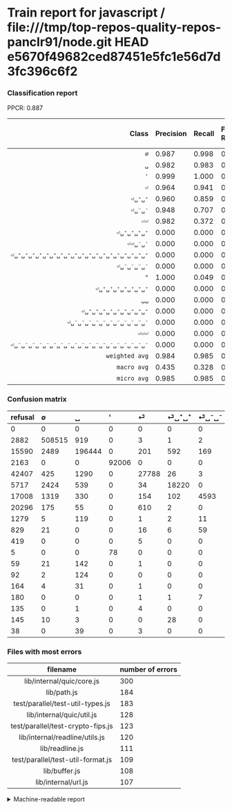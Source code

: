 # Train report for javascript / file:///tmp/top-repos-quality-repos-panclr91/node.git HEAD e5670f49682ced87451e5fc1e56d7d3fc396c6f2

### Classification report

PPCR: 0.887

| Class | Precision | Recall | Full Recall | F1-score | Full F1-score | Support | Full Support | PPCR |
|------:|:----------|:-------|:------------|:---------|:---------|:--------|:-------------|:-----|
| `∅` | 0.987| 0.998| 0.993| 0.992| 0.990| 509440| 512322| 0.994 |
| `␣` | 0.982| 0.983| 0.912| 0.982| 0.946| 199895| 215485| 0.928 |
| `'` | 0.999| 1.000| 0.977| 1.000| 0.988| 92006| 94169| 0.977 |
| `⏎` | 0.964| 0.941| 0.386| 0.952| 0.552| 29541| 71948| 0.411 |
| `⏎␣⁺␣⁺` | 0.960| 0.859| 0.676| 0.907| 0.794| 21217| 26934| 0.788 |
| `⏎␣⁻␣⁻` | 0.948| 0.707| 0.195| 0.810| 0.324| 6498| 23506| 0.276 |
| `⏎⏎` | 0.982| 0.372| 0.023| 0.540| 0.045| 1341| 21637| 0.062 |
| `⏎␣⁺␣⁺␣⁺␣⁺` | 0.000| 0.000| 0.000| 0.000| 0.000| 164| 223| 0.735 |
| `⏎⏎␣⁻␣⁻` | 0.000| 0.000| 0.000| 0.000| 0.000| 138| 1417| 0.097 |
| `⏎␣⁺␣⁺␣⁺␣⁺␣⁺␣⁺␣⁺␣⁺␣⁺␣⁺␣⁺␣⁺␣⁺␣⁺␣⁺␣⁺␣⁺␣⁺␣⁺` | 0.000| 0.000| 0.000| 0.000| 0.000| 126| 218| 0.578 |
| `⏎␣⁻␣⁻␣⁻␣⁻` | 0.000| 0.000| 0.000| 0.000| 0.000| 102| 931| 0.110 |
| `"` | 1.000| 0.049| 0.046| 0.093| 0.088| 82| 87| 0.943 |
| `⏎␣⁺␣⁺␣⁺␣⁺␣⁺␣⁺␣⁺` | 0.000| 0.000| 0.000| 0.000| 0.000| 42| 80| 0.525 |
| `␣␣` | 0.000| 0.000| 0.000| 0.000| 0.000| 41| 186| 0.220 |
| `⏎␣⁺␣⁺␣⁺␣⁺␣⁺␣⁺␣⁺␣⁺␣⁺` | 0.000| 0.000| 0.000| 0.000| 0.000| 36| 200| 0.180 |
| `⏎␣⁻␣⁻␣⁻␣⁻␣⁻␣⁻␣⁻␣⁻␣⁻␣⁻␣⁻` | 0.000| 0.000| 0.000| 0.000| 0.000| 9| 189| 0.048 |
| `⏎⏎⏎` | 0.000| 0.000| 0.000| 0.000| 0.000| 5| 424| 0.012 |
| `⏎␣⁻␣⁻␣⁻␣⁻␣⁻␣⁻␣⁻␣⁻␣⁻␣⁻␣⁻␣⁻␣⁻␣⁻␣⁻␣⁻␣⁻␣⁻␣⁻` | 0.000| 0.000| 0.000| 0.000| 0.000| 5| 140| 0.036 |
| `weighted avg` | 0.984| 0.985| 0.874| 0.984| 0.900| 860688| 970096| 0.887 |
| `macro avg` | 0.435| 0.328| 0.234| 0.349| 0.263| 860688| 970096| 0.887 |
| `micro avg` | 0.985| 0.985| 0.874| 0.985| 0.926| 860688| 970096| 0.887 |

### Confusion matrix

|refusal|  ∅| ␣| '| ⏎| ⏎␣⁺␣⁺| ⏎␣⁻␣⁻| ⏎⏎| ⏎⏎␣⁻␣⁻| ⏎␣⁻␣⁻␣⁻␣⁻| ⏎⏎⏎| "| ⏎␣⁺␣⁺␣⁺␣⁺| ⏎␣⁺␣⁺␣⁺␣⁺␣⁺␣⁺␣⁺␣⁺␣⁺␣⁺␣⁺␣⁺␣⁺␣⁺␣⁺␣⁺␣⁺␣⁺␣⁺| ⏎␣⁺␣⁺␣⁺␣⁺␣⁺␣⁺␣⁺␣⁺␣⁺| ⏎␣⁻␣⁻␣⁻␣⁻␣⁻␣⁻␣⁻␣⁻␣⁻␣⁻␣⁻| ⏎␣⁻␣⁻␣⁻␣⁻␣⁻␣⁻␣⁻␣⁻␣⁻␣⁻␣⁻␣⁻␣⁻␣⁻␣⁻␣⁻␣⁻␣⁻␣⁻| ␣␣| ⏎␣⁺␣⁺␣⁺␣⁺␣⁺␣⁺␣⁺| 
|:---|:---|:---|:---|:---|:---|:---|:---|:---|:---|:---|:---|:---|:---|:---|:---|:---|:---|:---|
|0 |0 |0 |0 |0 |0 |0 |0 |0 |0 |0 |0 |0 |0 |0 |0 |0 |0 |0 |
|2882 |508515 |919 |0 |3 |1 |2 |0 |0 |0 |0 |0 |0 |0 |0 |0 |0 |0 |0 |
|15590 |2489 |196444 |0 |201 |592 |169 |0 |0 |0 |0 |0 |0 |0 |0 |0 |0 |0 |0 |
|2163 |0 |0 |92006 |0 |0 |0 |0 |0 |0 |0 |0 |0 |0 |0 |0 |0 |0 |0 |
|42407 |425 |1290 |0 |27788 |26 |3 |9 |0 |0 |0 |0 |0 |0 |0 |0 |0 |0 |0 |
|5717 |2424 |539 |0 |34 |18220 |0 |0 |0 |0 |0 |0 |0 |0 |0 |0 |0 |0 |0 |
|17008 |1319 |330 |0 |154 |102 |4593 |0 |0 |0 |0 |0 |0 |0 |0 |0 |0 |0 |0 |
|20296 |175 |55 |0 |610 |2 |0 |499 |0 |0 |0 |0 |0 |0 |0 |0 |0 |0 |0 |
|1279 |5 |119 |0 |1 |2 |11 |0 |0 |0 |0 |0 |0 |0 |0 |0 |0 |0 |0 |
|829 |21 |0 |0 |16 |6 |59 |0 |0 |0 |0 |0 |0 |0 |0 |0 |0 |0 |0 |
|419 |0 |0 |0 |5 |0 |0 |0 |0 |0 |0 |0 |0 |0 |0 |0 |0 |0 |0 |
|5 |0 |0 |78 |0 |0 |0 |0 |0 |0 |0 |4 |0 |0 |0 |0 |0 |0 |0 |
|59 |21 |142 |0 |1 |0 |0 |0 |0 |0 |0 |0 |0 |0 |0 |0 |0 |0 |0 |
|92 |2 |124 |0 |0 |0 |0 |0 |0 |0 |0 |0 |0 |0 |0 |0 |0 |0 |0 |
|164 |4 |31 |0 |1 |0 |0 |0 |0 |0 |0 |0 |0 |0 |0 |0 |0 |0 |0 |
|180 |0 |0 |0 |1 |1 |7 |0 |0 |0 |0 |0 |0 |0 |0 |0 |0 |0 |0 |
|135 |0 |1 |0 |4 |0 |0 |0 |0 |0 |0 |0 |0 |0 |0 |0 |0 |0 |0 |
|145 |10 |3 |0 |0 |28 |0 |0 |0 |0 |0 |0 |0 |0 |0 |0 |0 |0 |0 |
|38 |0 |39 |0 |3 |0 |0 |0 |0 |0 |0 |0 |0 |0 |0 |0 |0 |0 |0 |

### Files with most errors

| filename | number of errors|
|:----:|:-----|
| lib/internal/quic/core.js | 300 |
| lib/path.js | 184 |
| test/parallel/test-util-types.js | 183 |
| lib/internal/quic/util.js | 128 |
| test/parallel/test-crypto-fips.js | 123 |
| lib/internal/readline/utils.js | 120 |
| lib/readline.js | 111 |
| test/parallel/test-util-format.js | 109 |
| lib/buffer.js | 108 |
| lib/internal/url.js | 107 |

<details>
    <summary>Machine-readable report</summary>
```json
{
  "cl_report": {"\"": {"f1-score": 0.09302325581395349, "precision": 1.0, "recall": 0.04878048780487805, "support": 82}, "\u0027": {"f1-score": 0.9995762942039219, "precision": 0.9991529473089787, "recall": 1.0, "support": 92006}, "macro avg": {"f1-score": 0.3486556871873824, "precision": 0.4345759856526222, "recall": 0.3282248907326597, "support": 860688}, "micro avg": {"f1-score": 0.9853384734073206, "precision": 0.9853384734073206, "recall": 0.9853384734073206, "support": 860688}, "weighted avg": {"f1-score": 0.9843904612103985, "precision": 0.9844073944261907, "recall": 0.9853384734073206, "support": 860688}, "\u2205": {"f1-score": 0.9923696150656194, "precision": 0.9866223006926524, "recall": 0.9981842807788944, "support": 509440}, "\u23ce": {"f1-score": 0.9522471428816203, "precision": 0.9641246270210256, "recall": 0.9406587454723943, "support": 29541}, "\u23ce\u23ce": {"f1-score": 0.539751216873986, "precision": 0.9822834645669292, "recall": 0.372110365398956, "support": 1341}, "\u23ce\u23ce\u23ce": {"f1-score": 0.0, "precision": 0.0, "recall": 0.0, "support": 5}, "\u23ce\u23ce\u2423\u207b\u2423\u207b": {"f1-score": 0.0, "precision": 0.0, "recall": 0.0, "support": 138}, "\u23ce\u2423\u207a\u2423\u207a": {"f1-score": 0.9065353135806155, "precision": 0.9599578503688093, "recall": 0.858745345713343, "support": 21217}, "\u23ce\u2423\u207a\u2423\u207a\u2423\u207a\u2423\u207a": {"f1-score": 0.0, "precision": 0.0, "recall": 0.0, "support": 164}, "\u23ce\u2423\u207a\u2423\u207a\u2423\u207a\u2423\u207a\u2423\u207a\u2423\u207a\u2423\u207a": {"f1-score": 0.0, "precision": 0.0, "recall": 0.0, "support": 42}, "\u23ce\u2423\u207a\u2423\u207a\u2423\u207a\u2423\u207a\u2423\u207a\u2423\u207a\u2423\u207a\u2423\u207a\u2423\u207a": {"f1-score": 0.0, "precision": 0.0, "recall": 0.0, "support": 36}, "\u23ce\u2423\u207a\u2423\u207a\u2423\u207a\u2423\u207a\u2423\u207a\u2423\u207a\u2423\u207a\u2423\u207a\u2423\u207a\u2423\u207a\u2423\u207a\u2423\u207a\u2423\u207a\u2423\u207a\u2423\u207a\u2423\u207a\u2423\u207a\u2423\u207a\u2423\u207a": {"f1-score": 0.0, "precision": 0.0, "recall": 0.0, "support": 126}, "\u23ce\u2423\u207b\u2423\u207b": {"f1-score": 0.8099100687709399, "precision": 0.9481833195706028, "recall": 0.7068328716528163, "support": 6498}, "\u23ce\u2423\u207b\u2423\u207b\u2423\u207b\u2423\u207b": {"f1-score": 0.0, "precision": 0.0, "recall": 0.0, "support": 102}, "\u23ce\u2423\u207b\u2423\u207b\u2423\u207b\u2423\u207b\u2423\u207b\u2423\u207b\u2423\u207b\u2423\u207b\u2423\u207b\u2423\u207b\u2423\u207b": {"f1-score": 0.0, "precision": 0.0, "recall": 0.0, "support": 9}, "\u23ce\u2423\u207b\u2423\u207b\u2423\u207b\u2423\u207b\u2423\u207b\u2423\u207b\u2423\u207b\u2423\u207b\u2423\u207b\u2423\u207b\u2423\u207b\u2423\u207b\u2423\u207b\u2423\u207b\u2423\u207b\u2423\u207b\u2423\u207b\u2423\u207b\u2423\u207b": {"f1-score": 0.0, "precision": 0.0, "recall": 0.0, "support": 5}, "\u2423": {"f1-score": 0.9823894621822264, "precision": 0.9820432322182008, "recall": 0.9827359363665925, "support": 199895}, "\u2423\u2423": {"f1-score": 0.0, "precision": 0.0, "recall": 0.0, "support": 41}},
  "cl_report_full": {"\"": {"f1-score": 0.08791208791208792, "precision": 1.0, "recall": 0.04597701149425287, "support": 87}, "\u0027": {"f1-score": 0.9879679790392638, "precision": 0.9991529473089787, "recall": 0.9770306576474211, "support": 94169}, "macro avg": {"f1-score": 0.26251426133909317, "precision": 0.4345759856526222, "recall": 0.23379802172551722, "support": 970096}, "micro avg": {"f1-score": 0.9264544588547856, "precision": 0.9853384734073206, "recall": 0.8742114182513896, "support": 970096}, "weighted avg": {"f1-score": 0.9003507323975416, "precision": 0.9793094064551784, "recall": 0.8742114182513896, "support": 970096}, "\u2205": {"f1-score": 0.9895867794327703, "precision": 0.9866223006926524, "recall": 0.9925691264478199, "support": 512322}, "\u23ce": {"f1-score": 0.551513347226357, "precision": 0.9641246270210256, "recall": 0.3862233835547896, "support": 71948}, "\u23ce\u23ce": {"f1-score": 0.0450666064574396, "precision": 0.9822834645669292, "recall": 0.023062346905763274, "support": 21637}, "\u23ce\u23ce\u23ce": {"f1-score": 0.0, "precision": 0.0, "recall": 0.0, "support": 424}, "\u23ce\u23ce\u2423\u207b\u2423\u207b": {"f1-score": 0.0, "precision": 0.0, "recall": 0.0, "support": 1417}, "\u23ce\u2423\u207a\u2423\u207a": {"f1-score": 0.7936577078886614, "precision": 0.9599578503688093, "recall": 0.6764684042474196, "support": 26934}, "\u23ce\u2423\u207a\u2423\u207a\u2423\u207a\u2423\u207a": {"f1-score": 0.0, "precision": 0.0, "recall": 0.0, "support": 223}, "\u23ce\u2423\u207a\u2423\u207a\u2423\u207a\u2423\u207a\u2423\u207a\u2423\u207a\u2423\u207a": {"f1-score": 0.0, "precision": 0.0, "recall": 0.0, "support": 80}, "\u23ce\u2423\u207a\u2423\u207a\u2423\u207a\u2423\u207a\u2423\u207a\u2423\u207a\u2423\u207a\u2423\u207a\u2423\u207a": {"f1-score": 0.0, "precision": 0.0, "recall": 0.0, "support": 200}, "\u23ce\u2423\u207a\u2423\u207a\u2423\u207a\u2423\u207a\u2423\u207a\u2423\u207a\u2423\u207a\u2423\u207a\u2423\u207a\u2423\u207a\u2423\u207a\u2423\u207a\u2423\u207a\u2423\u207a\u2423\u207a\u2423\u207a\u2423\u207a\u2423\u207a\u2423\u207a": {"f1-score": 0.0, "precision": 0.0, "recall": 0.0, "support": 218}, "\u23ce\u2423\u207b\u2423\u207b": {"f1-score": 0.32402116402116404, "precision": 0.9481833195706028, "recall": 0.19539691993533567, "support": 23506}, "\u23ce\u2423\u207b\u2423\u207b\u2423\u207b\u2423\u207b": {"f1-score": 0.0, "precision": 0.0, "recall": 0.0, "support": 931}, "\u23ce\u2423\u207b\u2423\u207b\u2423\u207b\u2423\u207b\u2423\u207b\u2423\u207b\u2423\u207b\u2423\u207b\u2423\u207b\u2423\u207b\u2423\u207b": {"f1-score": 0.0, "precision": 0.0, "recall": 0.0, "support": 189}, "\u23ce\u2423\u207b\u2423\u207b\u2423\u207b\u2423\u207b\u2423\u207b\u2423\u207b\u2423\u207b\u2423\u207b\u2423\u207b\u2423\u207b\u2423\u207b\u2423\u207b\u2423\u207b\u2423\u207b\u2423\u207b\u2423\u207b\u2423\u207b\u2423\u207b\u2423\u207b": {"f1-score": 0.0, "precision": 0.0, "recall": 0.0, "support": 140}, "\u2423": {"f1-score": 0.9455310321259336, "precision": 0.9820432322182008, "recall": 0.9116365408265077, "support": 215485}, "\u2423\u2423": {"f1-score": 0.0, "precision": 0.0, "recall": 0.0, "support": 186}},
  "ppcr": 0.8872194092131088
}
```
</details>
